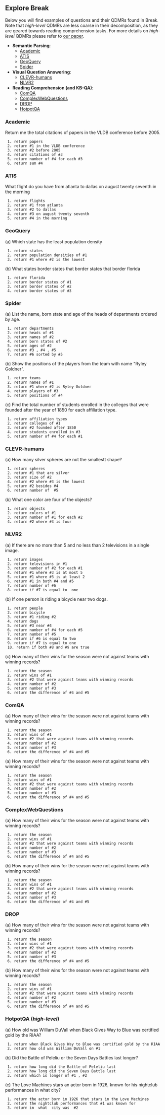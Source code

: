 ## Explore Break

Below you will find examples of questions and their QDMRs found in Break.   
Note that *high-level* QDMRs are less coarse in their decomposition, as they are geared towards reading comprehension tasks. For more details on *high-level* QDMRs please refer to [our paper](https://allenai.github.io/Break/#paper).

* **Semantic Parsing**: 
  * [Academic](#academic)
  * [ATIS](#atis)
  * [GeoQuery](#geoquery)
  * [Spider](#spider)
* **Visual Question Answering**: 
  * [CLEVR-humans](#spider)
  * [NLVR2](#spider)
* **Reading Comprehension (and KB-QA)**: 
  * [ComQA](#comqa)
  * [ComplexWebQuestions](#complexwebquestions)
  * [DROP](#drop)
  * [HotpotQA](#hotpotqa)  


### **Academic**

<div>
  <p class="note">
    Return me the total citations of papers in the VLDB conference before 2005.
  </p>
</div>

```
 1. return papers  
 2. return #1 in the VLDB conference   
 3. return #2 before 2005   
 4. return citations of #3  
 5. return number of #4 for each #3   
 6. return sum #4
```

### **ATIS**


<div>
  <p class="note">
    What flight do you have from atlanta to dallas on august twenty seventh in the morning
  </p>
</div>

```
 1. return flights
 2. return #1 from atlanta  
 3. return #2 to dallas  
 4. return #3 on august twenty seventh  
 5. return #4 in the morning
```

### **GeoQuery**


<div>
  <p class="note">
    (a) Which state has the least population density
  </p>
</div>

```
 1. return states  
 2. return population densities of #1  
 3. return #1 where #2 is the lowest
```


<div>
  <p class="note">
    (b) What states border states that border states that border florida
  </p>
</div>

```
 1. return florida  
 2. return border states of #1   
 3. return border states of #2   
 4. return border states of #3 
```

### **Spider** 

<div>
  <p class="note">
    (a) List the name, born state and age of the heads of departments ordered by age.
  </p>
</div>

```
 1. return departments  
 2. return heads of #1   
 3. return names of #2   
 4. return born states of #2   
 5. return ages of #2   
 6. return #3 , #4 , #5   
 7. return #6 sorted by #5
```

<div>
  <p class="note">
    (b) Show the positions of the players from the team with name "Ryley Goldner".
  </p>
</div>

```
 1. return teams   
 2. return names of #1   
 3. return #1 where #2 is Ryley Goldner   
 4. return players of #3  
 5. return positions of #4
```

<div>
  <p class="note">
    (c) Find the total number of students enrolled in the colleges that were founded after the year of 1850 for each affiliation type.
  </p>
</div>

```
 1. return affiliation types  
 2. return colleges of #1   
 3. return #2 founded after 1850   
 4. return students enrolled in #3   
 5. return number of #4 for each #1
```

### **CLEVR-humans**


<div>
  <p class="note">
    (a) How many silver spheres are not the smallestt shape?
  </p>
</div>

```
 1. return spheres   
 2. return #1 that are silver   
 3. return size of #2   
 4. return #2 where #3 is the lowest  
 5. return #2 besides #4   
 6. return number of  #5
```


<div>
  <p class="note">
    (b) What one color are four of the objects?
  </p>
</div>

```
 1. return objects  
 2. return colors of #1   
 3. return number of #1 for each #2   
 4. return #2 where #3 is four
```

### **NLVR2**

<div>
  <p class="note">
    (a) If there are no more than 5 and no less than 2 televisions in a single image.
  </p>
</div>

```
 1. return images  
 2. return televisions in #1   
 3. return number of #2 for each #1   
 4. return #1 where #3 is at most 5   
 5. return #1 where #3 is at least 2   
 6. return #1 in both #4 and #5   
 7. return number of #6  
 8. return if #7 is equal to  one
```

<div>
  <p class="note">
    (b) If one person is riding a bicycle near two dogs.
  </p>
</div>

```
 1. return people  
 2. return bicycle  
 3. return #1 riding #2   
 4. return dogs   
 5. return #3 near #4   
 6. return number of #4 for each #5   
 7. return number of #5  
 8. return if #6 is equal to two    
 9. return if #7 is equal to one   
 10. return if both #8 and #9 are true
```

<div>
  <p class="note">
    (c) How many of their wins for the season were not against teams with winning records?
  </p>
</div>

```
 1. return the season  
 2. return wins of #1  
 3. return #2 that were against teams with winning records    
 4. return number of #2  
 5. return number of #3  
 6. return the difference of #4 and #5  
```

### **ComQA**


<div>
  <p class="note">
    (a) How many of their wins for the season were not against teams with winning records?
  </p>
</div>

```
 1. return the season  
 2. return wins of #1  
 3. return #2 that were against teams with winning records    
 4. return number of #2  
 5. return number of #3  
 6. return the difference of #4 and #5  
```


<div>
  <p class="note">
    (a) How many of their wins for the season were not against teams with winning records?
  </p>
</div>

```
 1. return the season  
 2. return wins of #1  
 3. return #2 that were against teams with winning records    
 4. return number of #2  
 5. return number of #3  
 6. return the difference of #4 and #5  
```

### **ComplexWebQuestions**


<div>
  <p class="note">
    (a) How many of their wins for the season were not against teams with winning records?
  </p>
</div>

```
 1. return the season  
 2. return wins of #1  
 3. return #2 that were against teams with winning records    
 4. return number of #2  
 5. return number of #3  
 6. return the difference of #4 and #5  
```


<div>
  <p class="note">
    (b) How many of their wins for the season were not against teams with winning records?
  </p>
</div>

```
 1. return the season  
 2. return wins of #1  
 3. return #2 that were against teams with winning records    
 4. return number of #2  
 5. return number of #3  
 6. return the difference of #4 and #5  
```

### **DROP**

<div>
  <p class="note">
    (a) How many of their wins for the season were not against teams with winning records?
  </p>
</div>

```
 1. return the season  
 2. return wins of #1  
 3. return #2 that were against teams with winning records    
 4. return number of #2  
 5. return number of #3  
 6. return the difference of #4 and #5  
```

<div>
  <p class="note">
    (b) How many of their wins for the season were not against teams with winning records?
  </p>
</div>

```
 1. return the season  
 2. return wins of #1  
 3. return #2 that were against teams with winning records    
 4. return number of #2  
 5. return number of #3  
 6. return the difference of #4 and #5  
```

### **HotpotQA** (*high-level*)

<div>
  <p class="note">
    (a) How old was William DuVall when Black Gives Way to Blue was certified gold by the RIAA?
  </p>
</div>

```
 1. return when Black Gives Way to Blue was certified gold by the RIAA  
 2. return how old was William DuVall on #1 
```

<div>
  <p class="note">
    (b) Did the Battle of Peleliu or the Seven Days Battles last longer?
  </p>
</div>

```
 1. return how long did the Battle of Peleliu last  
 2. return how long did the Seven Days Battle last  
 3. return which is longer of #1 , #2
```

<div>
  <p class="note">
    (c) The Love Machines stars an actor born in 1926, known for his nightclub performances in what city?
  </p>
</div>

```
 1. return the actor born in 1926 that stars in the Love Machines  
 2. return the nightclub performances that #1 was known for  
 3. return in  what  city was  #2
```

